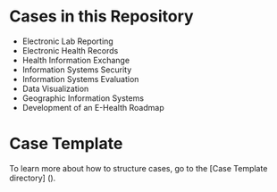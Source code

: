 # Cases in this Repository

* Electronic Lab Reporting
* Electronic Health Records
* Health Information Exchange
* Information Systems Security
* Information Systems Evaluation
* Data Visualization
* Geographic Information Systems
* Development of an E-Health Roadmap

# Case Template

To learn more about how to structure cases, go to the [Case Template directory] ().
